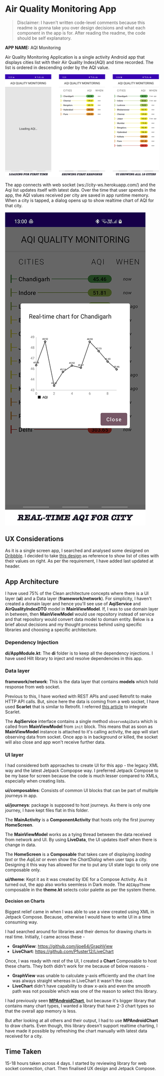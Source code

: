 # Air Quality Monitoring App

 > Disclaimer: I haven't written code-level comments because this readme is gonna take you over design decisions and what each component in the app is for. After reading the readme, the code should be self explanatory.


**APP NAME:** AQI Monitoring

Air Quality Monitoring Application is a single activity Android app that displays cities list with
their Air Quality Index(AQI) and time recorded. The list is ordered in descending order by the AQI
value.

![Loading AQI data](/screenshots/aqi_list.png)

The app connects with web socket (ws://city-ws.herokuapp.com/) and the Aqi list updates itself with
latest data. Over the time that user spends in the app, the AQI values received per city are saved
in app runtime memory. When a city is tapped, a dialog opens up to show realtime chart of AQI for
that city.

![Loading AQI data](/screenshots/realtime.png)

## UX Considerations

As it is a single screen app, I searched and analysed some designed
on [Dribbble](https://dribbble.com/). I decided to take [this design](<https://dribbble.com/shots/13927395-Air-Quality-App-Ranking-Screen>) as reference to show list of cities with
their values on right. As per the requirement, I have added last updated at header.

## App Architecture

I have used 75% of the Clean architecture concepts where there is a UI layer (**ui**) and a Data layer (**framework/network**). For simplicity, I haven't created a domain layer and hence you'll see use of **AqiService** and **AirQualityIndexDTO** model in **MainViewModel**. If, I was to use domain layer in between, then **MainViewModel** would use repository instead of service and that repository would convert data model to domain entity. Below is a brief about decisions and my thought process behind using specific libraries and choosing a specific architecture.

### Dependency Injection

**di/AppModule.kt**: The **di** folder is to keep all the dependency injections. I have used Hilt library to inject and resolve dependencies in this app.

### Data layer

**framework/network**: This is the data layer that contains **models** which hold response from web socket.

Previous to this, I have worked with REST APIs and used Retrofit to make HTTP API calls. But, since here the data is coming from a web socket, I have used **Scarlet** that is similar to Retrofit. I referred [this article](https://notificare.com/blog/2021/05/21/WebSockets-With-Scarlet/) to integrate Scarlet.

The **AqiService** interface contains a single method `observeAqiData` which is called from **MainViewModel** from `init` block. This means that as soon as **MainViewModel** instance is attached to it's calling activity, the app will start observing data from socket. Once app is in background or killed, the socket will also close and app won't receive further data.

### UI layer

I had considered both approaches to create UI for this app - the legacy XML way and the latest Jetpack Compopse way. I preferred Jetpack Compose to be my base for screen because the code is much lesser compared to XMLs, especially when creating lists.

**ui/composables**: Consists of common UI blocks that can be part of multiple journeys in app.

**ui/journeys**: package is supposed to host journeys. As there is only one journey, I have kept files flat in this folder.

The **MainActivity** is a **ComponentActivity** that hosts only the first journey **HomeScreen**.

The **MainViewModel** works as a tying thread between the data received from network and UI. By using **LiveData**, the UI updates itself when there is change in data.

The **HomeScreen** is a **Composable** that takes care of displaying _loading text_ or the _AqiList_ or even show the _ChartDialog_ when user taps a city. Designing it this way has allowed for me to put any UI state logic to only one composable only.

**ui/theme**: Kept it as it was created by IDE for a Compose Activity. As it turned out, the app also works seemless in Dark mode. The `AQIAppTheme` composable in the **theme.kt** selects color palette as per the system theme.

#### Decision on Charts

Biggest relief came in when I was able to use a view created using XML in Jetpack Compose. Because, otherwise I would have to write UI in a time consuming way.

I had searched around for libraries and their demos for drawing charts in real time. Initially, I came across these -

- **GraphView**: <https://github.com/jjoe64/GraphView>
- **LiveChart**: <https://github.com/Pfuster12/LiveChart>

Once, I was ready with rest of the UI, I created a **Chart** Composable to host these charts. They both didn't work for me because of below reasons -

- **GraphView** was unable to calculate y-axis efficiently and the chart line was always straight whereas in LiveChart it wasn't the case.
- **LiveChart** didn't have capability to draw x-axis and even the smooth path was not possible which was one of the reason to select this library.

I had previously seen **[MPAndroidChart](https://github.com/PhilJay/MPAndroidChart)**, but because it's bigger library that contains many chart types, I wanted a library that have 2-3 chart types so that the overall app memory is less.

But after looking at all others and their output, I had to use **MPAndroidChart** to draw charts. Even though, this library doesn't support realtime charting, I have made it possible by refreshing the chart manually with latest data received for a city.

## Time Taken

15-18 hours taken across 4 days. I started by reviewing library for web socket connection, chart. Then finalised UX design and Jetpack Compose.
